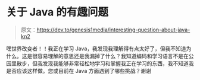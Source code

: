 # 关于 Java 的有趣问题

> 原文：<https://dev.to/genesis1media/interesting-question-about-java-kn2>

嘿世界改变者！！我正在学习 Java，我发现我理解得有点太好了，但我不知道为什么。这是很容易理解的意思还是我漏掉了什么？我知道编码和学习语言不是在公园里散步，但我发现我能够非常轻松地学习和掌握我正在学习的东西，我不知道我是否应该这样做。您或目前在 Java 方面遇到了哪些挑战？谢谢